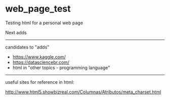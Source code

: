 # web_page_test
Testing html for a personal web page


Next adds

----------------------------------------------------
candidates to "adds"
* https://www.kaggle.com/
* https://datasciencebr.com/
* html in "other topics - programming language"


------------------------------------------------------
useful sites for reference in html:

http://www.html5.showbizreal.com/Columnas/Atributos/meta_charset.html
